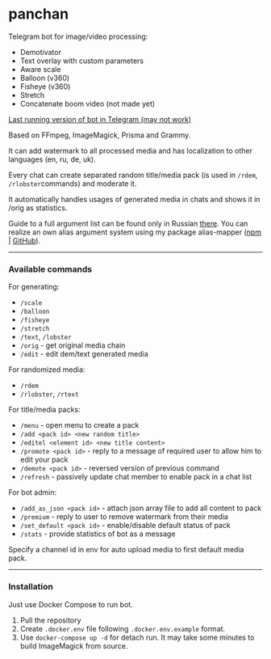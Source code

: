 # panchan
Telegram bot for image/video processing:
- Demotivator
- Text overlay with custom parameters
- Aware scale
- Balloon (v360)
- Fisheye (v360)
- Stretch
- Concatenate boom video (not made yet) 

[Last running version of bot in Telegram (may not work)](https://t.me/panchanporjatbot)

Based on FFmpeg, ImageMagick, Prisma and Grammy.

It can add watermark to all processed media and has localization to other languages (en, ru, de, uk).

Every chat can create separated random title/media pack (is used in `/rdem`, `/rlobster`commands) and moderate it.  

It automatically handles usages of generated media in chats and shows it in /orig as statistics.

Guide to a full argument list can be found only in Russian [there](https://telegra.ph/Panchan-bot-obnovlenie-08-21).
You can realize an own alias argument system using my package alias-mapper ([npm](https://www.npmjs.com/package/alias-mapper) | [GitHub](https://github.com/ristosha/alias-mapper)).

----
### Available commands
For generating:
- `/scale`
- `/balloon`
- `/fisheye`
- `/stretch`
- `/text`, `/lobster`
- `/orig` - get original media chain
- `/edit` - edit dem/text generated media

For randomized media:
- `/rdem`
- `/rlobster`, `/rtext`

For title/media packs:
- `/menu` - open menu to create a pack
- `/add <pack id> <new random title>`
- `/editel <element id> <new title content>`
- `/promote <pack id>` - reply to a message of required user to allow him to edit your pack
- `/demote <pack id>` - reversed version of previous command
- `/refresh` - passively update chat member to enable pack in a chat list

For bot admin:
- `/add_as_json <pack id>` - attach json array file to add all content to pack
- `/premium` - reply to user to remove watermark from their media
- `/set_default <pack id>` - enable/disable default status of pack
- `/stats` - provide statistics of bot as a message

Specify a channel id in env for auto upload media to first default media pack.

----
### Installation
Just use Docker Compose to run bot. 
1. Pull the repository
2. Create `.docker.env` file following `.docker.env.example` format.
3. Use `docker-compose up -d` for detach run. It may take some minutes to build ImageMagick from source.
